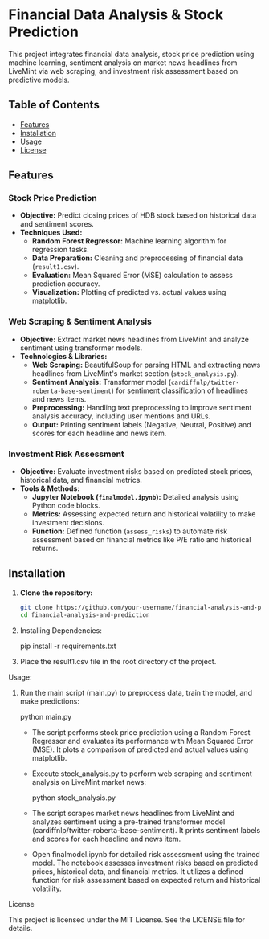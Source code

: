 # Financial Data Analysis & Stock Prediction

This project integrates financial data analysis, stock price prediction using machine learning, sentiment analysis on market news headlines from LiveMint via web scraping, and investment risk assessment based on predictive models.

## Table of Contents

- [Features](#features)
- [Installation](#installation)
- [Usage](#usage)
- [License](#license)

## Features

### Stock Price Prediction

- **Objective:** Predict closing prices of HDB stock based on historical data and sentiment scores.
- **Techniques Used:**
  - **Random Forest Regressor:** Machine learning algorithm for regression tasks.
  - **Data Preparation:** Cleaning and preprocessing of financial data (`result1.csv`).
  - **Evaluation:** Mean Squared Error (MSE) calculation to assess prediction accuracy.
  - **Visualization:** Plotting of predicted vs. actual values using matplotlib.

### Web Scraping & Sentiment Analysis

- **Objective:** Extract market news headlines from LiveMint and analyze sentiment using transformer models.
- **Technologies & Libraries:**
  - **Web Scraping:** BeautifulSoup for parsing HTML and extracting news headlines from LiveMint's market section (`stock_analysis.py`).
  - **Sentiment Analysis:** Transformer model (`cardiffnlp/twitter-roberta-base-sentiment`) for sentiment classification of headlines and news items.
  - **Preprocessing:** Handling text preprocessing to improve sentiment analysis accuracy, including user mentions and URLs.
  - **Output:** Printing sentiment labels (Negative, Neutral, Positive) and scores for each headline and news item.

### Investment Risk Assessment

- **Objective:** Evaluate investment risks based on predicted stock prices, historical data, and financial metrics.
- **Tools & Methods:**
  - **Jupyter Notebook (`finalmodel.ipynb`):** Detailed analysis using Python code blocks.
  - **Metrics:** Assessing expected return and historical volatility to make investment decisions.
  - **Function:** Defined function (`assess_risks`) to automate risk assessment based on financial metrics like P/E ratio and historical returns.

## Installation

1. **Clone the repository:**
   ```sh
   git clone https://github.com/your-username/financial-analysis-and-prediction.git
   cd financial-analysis-and-prediction

2. Installing Dependencies:
   
   pip install -r requirements.txt

4. Place the result1.csv file in the root directory of the project.

Usage:

1. Run the main script (main.py) to preprocess data, train the model, and make predictions:

   python main.py

   - The script performs stock price prediction using a Random Forest Regressor and evaluates its performance with Mean Squared Error (MSE). It plots a comparison of predicted and
      actual values using matplotlib.
   - Execute stock_analysis.py to perform web scraping and sentiment analysis on LiveMint market news:
     
     python stock_analysis.py
   - The script scrapes market news headlines from LiveMint and analyzes sentiment using a pre-trained transformer model (cardiffnlp/twitter-roberta-base-sentiment). It prints sentiment labels and scores for each headline and news item.
   - Open finalmodel.ipynb for detailed risk assessment using the trained model. The notebook assesses investment risks based on predicted prices, historical data, and financial metrics. It utilizes a defined function for risk assessment based on expected return and historical volatility.

License

This project is licensed under the MIT License. See the LICENSE file for details.

